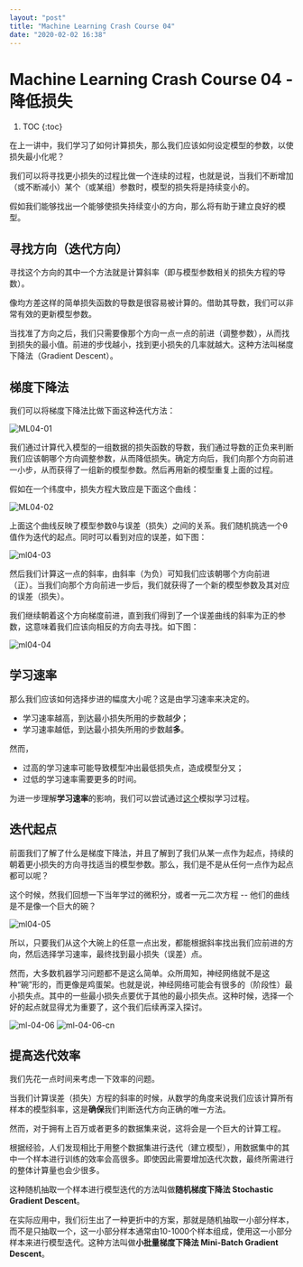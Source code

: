 ```yaml
---
layout: "post"
title: "Machine Learning Crash Course 04"
date: "2020-02-02 16:38"
---
```


# Machine Learning Crash Course 04 - 降低损失

1. TOC
{:toc}

在上一讲中，我们学习了如何计算损失，那么我们应该如何设定模型的参数，以使损失最小化呢？

我们可以将寻找更小损失的过程比做一个连续的过程，也就是说，当我们不断增加（或不断减小）某个（或某组）参数时，模型的损失将是持续变小的。

假如我们能够找出一个能够使损失持续变小的方向，那么将有助于建立良好的模型。

## 寻找方向（迭代方向）

寻找这个方向的其中一个方法就是计算斜率（即与模型参数相关的损失方程的导数）。

像均方差这样的简单损失函数的导数是很容易被计算的。借助其导数，我们可以非常有效的更新模型参数。

当找准了方向之后，我们只需要像那个方向一点一点的前进（调整参数），从而找到损失的最小值。前进的步伐越小，找到更小损失的几率就越大。这种方法叫梯度下降法（Gradient Descent）。

## 梯度下降法

我们可以将梯度下降法比做下面这种迭代方法：

![ML04-01](/images/2020/02/ml04-01.png)

我们通过计算代入模型的一组数据的损失函数的导数，我们通过导数的正负来判断我们应该朝哪个方向调整参数，从而降低损失。确定方向后，我们向那个方向前进一小步，从而获得了一组新的模型参数。然后再用新的模型重复上面的过程。

假如在一个纬度中，损失方程大致应是下面这个曲线：

![ML04-02](/images/2020/02/ml04-02.png)

上面这个曲线反映了模型参数θ与误差（损失）之间的关系。我们随机挑选一个θ值作为迭代的起点。同时可以看到对应的误差，如下图：

![ml04-03](/images/2020/02/ml04-03.png)

然后我们计算这一点的斜率，由斜率（为负）可知我们应该朝哪个方向前进（正）。当我们向那个方向前进一步后，我们就获得了一个新的模型参数及其对应的误差（损失）。

我们继续朝着这个方向梯度前进，直到我们得到了一个误差曲线的斜率为正的参数，这意味着我们应该向相反的方向去寻找。如下图：

![ml04-04](/images/2020/02/ml04-04.png)

## 学习速率

那么我们应该如何选择步进的幅度大小呢？这是由学习速率来决定的。

- 学习速率越高，到达最小损失所用的步数越**少**；
- 学习速率越低，到达最小损失所用的步数越**多**。

然而，

- 过高的学习速率可能导致模型冲出最低损失点，造成模型分叉；
- 过低的学习速率需要更多的时间。

为进一步理解**学习速率**的影响，我们可以尝试通过[这个](https://developers.google.com/machine-learning/crash-course/fitter/graph)模拟学习过程。

## 迭代起点

前面我们了解了什么是梯度下降法，并且了解到了我们从某一点作为起点，持续的朝着更小损失的方向寻找适当的模型参数。那么，我们是不是从任何一点作为起点都可以呢？

这个时候，然我们回想一下当年学过的微积分，或者一元二次方程 -- 他们的曲线是不是像一个巨大的碗？

![ml04-05](/images/2020/02/ml04-05.png)

所以，只要我们从这个大碗上的任意一点出发，都能根据斜率找出我们应前进的方向，然后选择学习速率，最终找到最小损失（误差）点。

然而，大多数机器学习问题都不是这么简单。众所周知，神经网络就不是这种“碗”形的，而更像是鸡蛋架。也就是说，神经网络可能会有很多的（阶段性）最小损失点。其中的一些最小损失点要优于其他的最小损失点。这种时候，选择一个好的起点就显得尤为重要了，这个我们后续再深入探讨。

![ml-04-06](/images/2020/02/ml-04-06.png)
![ml-04-06-cn](/images/2020/02/ml-04-06-cn.png)

## 提高迭代效率

我们先花一点时间来考虑一下效率的问题。

当我们计算误差（损失）方程的斜率的时候，从数学的角度来说我们应该计算所有样本的模型斜率，这是**确保**我们判断迭代方向正确的唯一方法。

然而，对于拥有上百万或者更多的数据集来说，这将会是一个巨大的计算工程。

根据经验，人们发现相比于用整个数据集进行迭代（建立模型），用数据集中的其中一个样本进行训练的效率会高很多。即使因此需要增加迭代次数，最终所需进行的整体计算量也会少很多。

这种随机抽取一个样本进行模型迭代的方法叫做**随机梯度下降法 Stochastic Gradient Descent**。

在实际应用中，我们衍生出了一种更折中的方案，那就是随机抽取一小部分样本，而不是只抽取一个，这一小部分样本通常由10-1000个样本组成，使用这一小部分样本来进行模型迭代。这种方法叫做**小批量梯度下降法 Mini-Batch Gradient Descent**。
